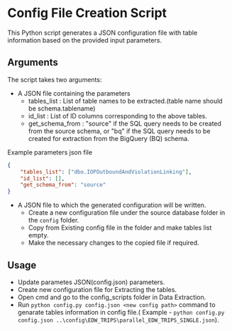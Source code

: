 # Config File Creation Script

This Python script generates a JSON configuration file with table information based on the provided input parameters.


## Arguments

The script takes two arguments:

- A JSON file containing the parameters 
    - tables_list : List of table names to be extracted.(table name should be schema.tablename)
    - id_list : List of ID columns corresponding to the above tables.
    - get_schema_from : "source" if the SQL query needs to be created from the source schema, or "bq" if the SQL query needs to be created for extraction from the BigQuery (BQ) schema.
    
Example parameters json file 
```json
{
    "tables_list": ["dbo.IOPOutboundAndViolationLinking"],
    "id_list": [],
    "get_schema_from": "source"
}
```

- A JSON file to which the generated configuration will be written.
    - Create a new configuration file under the source database folder in the `config` folder.
    - Copy from Existing config file in the folder and make tables list empty.
    - Make the necessary changes to the copied file if required.


## Usage
- Update parametes JSON(config.json) parameters.
- Create new configuration file for Extracting the tables.
- Open cmd and go to the config_scripts folder in Data Extraction.
- Run `python config.py config.json <new config path>` command to genarate tables information in config file.( Example - `python config.py config.json ..\config\EDW_TRIPS\parallel_EDW_TRIPS_SINGLE.json`).
